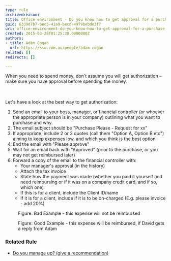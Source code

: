 ```yaml
---
type: rule
archivedreason: 
title: Office environment - Do you know how to get approval for a purchase?
guid: 6339d7b7-bec5-41a9-becd-4979bebde3f7
uri: office-environment-do-you-know-how-to-get-approval-for-a-purchase
created: 2015-03-26T01:25:30.0000000Z
authors:
- title: Adam Cogan
  url: https://ssw.com.au/people/adam-cogan
related: []
redirects: []

---
```



​When you need to spend money, don't assume you will get authorization – make sure you have approval before spending the money.<br>
<br><excerpt class='endintro'></excerpt><br>
<p>Let's have a look at the best way to get authorization&#58;</p><ol><li>Send an email to your boss, manager, or financial controller (or whoever the appropriate person is in your company) outlining what you want to purchase and why.&#160;</li><li>The email subject should be &quot;Purchase Please&#160;- Request for xx&quot; <br></li><li>If appropriate, include 2 or 3 quotes (call them &quot;Option A, Option B etc&quot;) aiming to keep expenses low, and which you think is the best option</li><li>End the email with &quot;Please approve&quot;</li><li>Wait for an email back with &quot;Approved&quot; (prior to the purchase, or you may not get reimbursed later)</li><li>Forward a copy of the email to the financial controller with&#58;<ul><li>Your manager's approval (in the history)</li><li>Attach the tax invoice</li><li>State how the payment was made (whether you paid it yourself and need reimbursing or if it was on a company credit card, and if so, which one)</li><li>If this is for a client, include the Client ID/name</li><li>If it is for a client, include if it is to be on-charged (E.g. please invoice - add 20%)<br></li></ul></li></ol><dl class="badImage"> <dt><img src="/PublishingImages/purchase-please-bad-example.jpg" alt="" /> </dt><dd> Figure&#58; Bad Example - this expense will not be reimbursed </dd></dl><dl class="goodImage"> <dt><img src="/PublishingImages/purchase-please-good-example.jpg" alt="" /> </dt><dd> Figure&#58; Good Example - this expense will be reimbursed, if David gets a reply from Adam</dd></dl><h3 class="ssw15-rteElement-H3">Related Rule <br></h3><p></p><ul><li><a href="/_layouts/15/FIXUPREDIRECT.ASPX?WebId=3dfc0e07-e23a-4cbb-aac2-e778b71166a2&amp;TermSetId=07da3ddf-0924-4cd2-a6d4-a4809ae20160&amp;TermId=ba07b0d2-ccce-4584-a636-f3a5d9bec2cf"> ​Do you manage up? (give a recommendation) </a> <br></li></ul><p></p>


